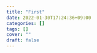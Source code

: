 ```yaml
---
title: "First"
date: 2022-01-30T17:24:36+09:00
categories: []
tags: []
cover: ""
draft: false
---
```


